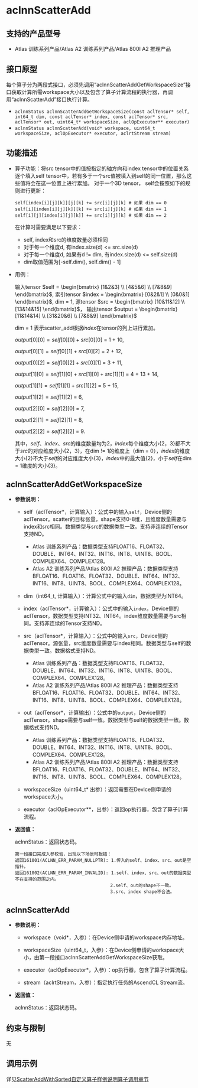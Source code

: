 # aclnnScatterAdd

## 支持的产品型号

- Atlas 训练系列产品/Atlas A2 训练系列产品/Atlas 800I A2 推理产品

## 接口原型

每个算子分为两段式接口，必须先调用“aclnnScatterAddGetWorkspaceSize”接口获取计算所需workspace大小以及包含了算子计算流程的执行器，再调用“aclnnScatterAdd”接口执行计算。

* `aclnnStatus aclnnScatterAddGetWorkspaceSize(const aclTensor* self, int64_t dim, const aclTensor* index, const aclTensor* src, aclTensor* out, uint64_t* workspaceSize, aclOpExecutor** executor)`
* `aclnnStatus aclnnScatterAdd(void* workspace, uint64_t workspaceSize, aclOpExecutor* executor, aclrtStream stream)`

## 功能描述

- 算子功能：将src tensor中的值按指定的轴方向和index tensor中的位置关系逐个填入self tensor中，若有多于一个src值被填入到self的同一位置，那么这些值将会在这一位置上进行累加。
  对于一个3D tensor， self会按照如下的规则进行更新：

  ```
  self[index[i][j][k]][j][k] += src[i][j][k] # 如果 dim == 0
  self[i][index[i][j][k]][k] += src[i][j][k] # 如果 dim == 1
  self[i][j][index[i][j][k]] += src[i][j][k] # 如果 dim == 2
  ```

  在计算时需要满足以下要求：
  - self, index和src的维度数量必须相同
  - 对于每一个维度d, 有index.size(d) <= src.size(d)
  - 对于每一个维度d, 如果有d != dim, 有index.size(d) <= self.size(d)
  - dim取值范围为[-self.dim(), self.dim() - 1]
- 用例：
  
  输入tensor $self = \begin{bmatrix} [1&2&3] \\ [4&5&6] \\ [7&8&9] \end{bmatrix}$,
  索引tensor $index = \begin{bmatrix} [0&2&1] \\ [0&0&1] \end{bmatrix}$, dim = 1,
  源tensor $src = \begin{bmatrix} [10&11&12] \\ [13&14&15] \end{bmatrix}$，
  输出tensor $output = \begin{bmatrix} [11&14&14] \\ [31&20&6] \\ [7&8&9] \end{bmatrix}$
  
  dim = 1 表示scatter_add根据$index$在tensor的列上进行累加。
  
  $output[0][0] = self[0][0] + src[0][0]$ = 1 + 10,
  
  $output[0][1] = self[0][1] + src[0][2]$ = 2 + 12,
  
  $output[0][2] = self[0][2] + src[0][1]$ = 3 + 11,
  
  $output[1][0] = self[1][0] + src[1][0] + src[1][1]$ = 4 + 13 + 14,
  
  $output[1][1] = self[1][1] + src[1][2]$ = 5 + 15,
  
  $output[1][2] = self[1][2]$ = 6,
  
  $output[2][0] = self[2][0]$ = 7,
  
  $output[2][1] = self[2][1]$ = 8,
  
  $output[2][2] = self[2][2]$ = 9.
  
  其中，$self$、$index$、$src$的维度数量均为2，$index$每个维度大小{2，3}都不大于$src$的对应维度大小{2，3}，在dim != 1的维度上（dim = 0），$index$的维度大小{2}不大于$self$的对应维度大小{3}，$index$中的最大值{2}，小于$self$在dim = 1维度的大小{3}。
## aclnnScatterAddGetWorkspaceSize

- **参数说明：**

  - self（aclTensor*，计算输入）：公式中的输入`self`，Device侧的aclTensor。scatter的目标张量，shape支持0-8维，且维度数量需要与index和src相同。数据类型与src的数据类型一致。支持非连续的Tensor支持ND。
    - Atlas 训练系列产品：数据类型支持FLOAT16、FLOAT32、DOUBLE、INT64、INT32、INT16、INT8、UINT8、BOOL、COMPLEX64、COMPLEX128。
    - Atlas A2 训练系列产品/Atlas 800I A2 推理产品：数据类型支持BFLOAT16、FLOAT16、FLOAT32、DOUBLE、INT64、INT32、INT16、INT8、UINT8、BOOL、COMPLEX64、COMPLEX128。
  - dim（int64_t, 计算输入）：计算公式中的输入`dim`，数据类型为INT64。

  - index（aclTensor*，计算输入）：公式中的输入`index`，Device侧的aclTensor。数据类型支持INT32、INT64。index维度数量需要与src相同。支持非连续的Tensor支持ND。
  - src（aclTensor*，计算输入）：公式中的输入`src`，Device侧的aclTensor。源张量，src维度数量需要与index相同。数据类型与self的数据类型一致。数据格式支持ND。
    - Atlas 训练系列产品：数据类型支持FLOAT16、FLOAT32、DOUBLE、INT64、INT32、INT16、INT8、UINT8、BOOL、COMPLEX64、COMPLEX128。
    - Atlas A2 训练系列产品/Atlas 800I A2 推理产品：数据类型支持BFLOAT16、FLOAT16、FLOAT32、DOUBLE、INT64、INT32、INT16、INT8、UINT8、BOOL、COMPLEX64、COMPLEX128。
  - out（aclTensor*，计算输出）：公式中的`output`，Device侧的aclTensor。shape需要与self一致。数据类型与self的数据类型一致。数据格式支持ND。
    - Atlas 训练系列产品：数据类型支持FLOAT16、FLOAT32、DOUBLE、INT64、INT32、INT16、INT8、UINT8、BOOL、COMPLEX64、COMPLEX128。
    - Atlas A2 训练系列产品/Atlas 800I A2 推理产品：数据类型支持BFLOAT16、FLOAT16、FLOAT32、DOUBLE、INT64、INT32、INT16、INT8、UINT8、BOOL、COMPLEX64、COMPLEX128。
  - workspaceSize（uint64_t* 出参）：返回需要在Device侧申请的workspace大小。

  - executor（aclOpExecutor**，出参）：返回op执行器，包含了算子计算流程。

- **返回值：**

  aclnnStatus：返回状态码。

  ```
  第一段接口完成入参校验，出现以下场景时报错：
  返回161001(ACLNN_ERR_PARAM_NULLPTR): 1.传入的self、index、src、out是空指针。
  返回161002(ACLNN_ERR_PARAM_INVALID): 1.self、index、src、out的数据类型不在支持的范围之内。
                                      2.self、out的shape不一致。
                                      3.src、index shape不合法。
  ```
## aclnnScatterAdd

- **参数说明：**

  - workspace（void*，入参）：在Device侧申请的workspace内存地址。

  - workspaceSize（uint64_t，入参）：在Device侧申请的workspace大小，由第一段接口aclnnScatterAddGetWorkspaceSize获取。

  - executor（aclOpExecutor*，入参）：op执行器，包含了算子计算流程。

  - stream（aclrtStream，入参）：指定执行任务的AscendCL Stream流。


- **返回值：**

  aclnnStatus：返回状态码。

## 约束与限制

无

## 调用示例

详见[ScatterAddWithSorted自定义算子样例说明算子调用章节](../README.md#算子调用)